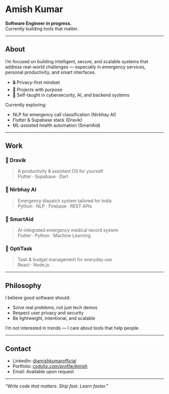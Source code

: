 <!-- Zero-Day-Smile | Amish Kumar -->

# Amish Kumar

**Software Engineer in progress.**   
Currently building tools that matter.

---

## About

I’m focused on building intelligent, secure, and scalable systems that address real-world challenges — especially in emergency services, personal productivity, and smart interfaces.

- 🔒 Privacy-first mindset
- 🔭 Projects with purpose
- 🧠 Self-taught in cybersecurity, AI, and backend systems

Currently exploring:
- NLP for emergency call classification (Nirbhay AI)
- Flutter & Supabase stack (Dravik)
- ML-assisted health automation (SmartAid)

---

## Work

### 📌 Dravik
> A productivity & assistant OS for yourself  
Flutter · Supabase · Dart

### 📌 Nirbhay AI
> Emergency dispatch system tailored for India  
Python · NLP · Firebase · REST APIs

### 📌 SmartAid
> AI-integrated emergency medical record system  
Flutter · Python · Machine Learning

### 📌 OptiTask
> Task & budget management for everyday use  
React · Node.js

---

## Philosophy

I believe good software should:

- Solve real problems, not just tech demos  
- Respect user privacy and security  
- Be lightweight, intentional, and scalable

I’m not interested in trends — I care about tools that help people.

---

## Contact

- LinkedIn: [@amishkumarofficial](https://linkedin.com/in/amishkumarofficial)
- Portfolio: [codolio.com/profile/Amish](https://codolio.com/profile/Amish)
- Email: Available upon request

---

_“Write code that matters. Ship fast. Learn faster.”_
